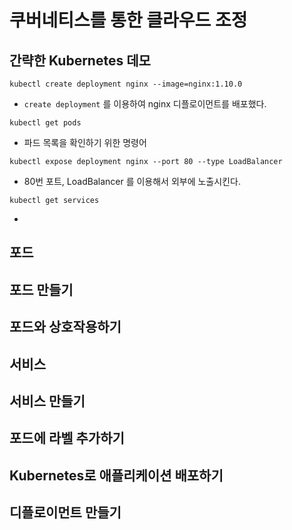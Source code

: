 # 쿠버네티스를 통한 클라우드 조정

## 간략한 Kubernetes 데모   

```shell
kubectl create deployment nginx --image=nginx:1.10.0
```
* `create deployment` 를 이용하여 nginx 디플로이먼트를 배포했다.  

```shell
kubectl get pods
```
* 파드 목록을 확인하기 위한 명령어

```shell
kubectl expose deployment nginx --port 80 --type LoadBalancer
```
* 80번 포트, LoadBalancer 를 이용해서 외부에 노출시킨다.    

```shell
kubectl get services
```
* 




## 포드
## 포드 만들기
## 포드와 상호작용하기
## 서비스
## 서비스 만들기
## 포드에 라벨 추가하기
## Kubernetes로 애플리케이션 배포하기
## 디플로이먼트 만들기
